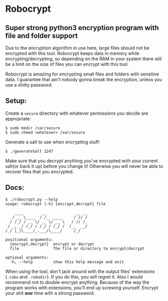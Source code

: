 # Robocrypt
## Super strong python3 encryption program with file and folder support

Due to the encryption algorithm in use here, large files should not be encrypted with this tool. Robocrypt keeps data in memory while encrypting/decrypting, so depending on the RAM in your system there will be a limit on the size of files you can encrypt with this tool.

Robocrypt is amazing for encrypting small files and folders with sensitive data. I guarantee that ain't nobody gonna break the encryption, unless you use a shitty password.

## Setup:
Create a `secure` directory with whatever permissions you decide are appropriate:
```console
$ sudo mkdir /var/secure
$ sudo chmod <whatever> /var/secure
```  
Generate a salt to use when encrypting stuff:
```console
$ ./generateSalt 1247
```  
Make sure that you decrypt anything you've encrypted with your current salt(or back it up) before you change it! Otherwise you will never be able to recover files that you encrypted. 

## Docs:
```console
$ ./robocrypt.py --help
usage: robocrypt [-h] {encrypt,decrypt} file

    ____        __             __ __
   / __ \____  / /_  ____     / // /
  / /_/ / __ \/ __ \/ __ \   / // /_
 / _, _/ /_/ / /_/ / /_/ /  /__  __/
/_/ |_|\____/_.___/\____/     /_/

positional arguments:
  {encrypt,decrypt}  encrypt or decrypt
  file               The file or directory to encrypt/decrypt

optional arguments:
  -h, --help         show this help message and exit
```
When using the tool, don't jack around with the output files' extensions (`.robo` and `.robodir`). If you do this, you will regret it. Also I would recommend not to double-encrypt anything. Because of the way the program works with extensions, you'll end up screwing yourself. Encrypt your shit ***one*** time with a strong password.
